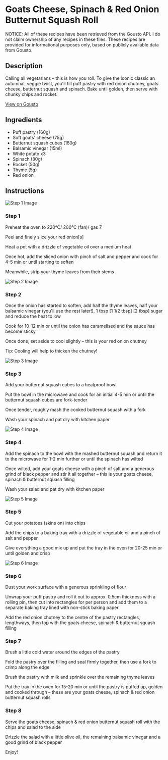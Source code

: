 # Goats Cheese, Spinach & Red Onion Butternut Squash Roll

NOTICE: All of these recipes have been retrieved from the Gousto API. I do not claim ownership of any recipes in these files. These recipes are provided for informational purposes only, based on publicly available data from Gousto.

## Description

Calling all vegetarians – this is how you roll. To give the iconic classic an autumnal, veggie twist, you'll fill puff pastry with red onion chutney, goats cheese, butternut squash and spinach. Bake until golden, then serve with chunky chips and rocket. 

[View on Gousto](https://www.gousto.co.uk/recipes/cookbook/goats-cheese-spinach-red-onion-squash-age-roll)

## Ingredients

- Puff pastry (160g)
- Soft goats' cheese (75g)
- Butternut squash cubes (160g)
- Balsamic vinegar (15ml)
- White potato x3
- Spinach (80g)
- Rocket (50g)
- Thyme (5g)
- Red onion

## Instructions

![Step 1 Image](https://production-media.gousto.co.uk/cms/recipe-step-image/step-1-1666180367331-x200.jpg)

### Step 1

Preheat the oven to 220°C/ 200°C (fan)/ gas 7

Peel and finely slice your red onion[s]

Heat a pot with a drizzle of vegetable oil over a medium heat

Once hot, add the sliced onion with pinch of salt and pepper and cook for 4-5 min or until starting to soften

Meanwhile, strip your thyme leaves from their stems

![Step 2 Image](https://production-media.gousto.co.uk/cms/recipe-step-image/step-2-1666180370397-x200.jpg)

### Step 2

Once the onion has started to soften, add half the thyme leaves, half your balsamic vinegar (you'll use the rest later!), 1 tbsp <span class="text-purple">[1 1/2 tbsp] </span><span class="text-danger">[2 tbsp]</span> sugar and reduce the heat to low

Cook for 10-12 min or until the onion has caramelised and the sauce has become sticky

Once done, set aside to cool slightly – this is your red onion chutney

Tip: Cooling will help to thicken the chutney!

![Step 3 Image](https://production-media.gousto.co.uk/cms/recipe-step-image/step-3-1666180374029-x200.jpg)

### Step 3

Add your butternut squash cubes to a heatproof bowl

Put the bowl in the microwave and cook for an initial 4-5 min or until the butternut squash cubes are fork-tender

Once tender, roughly mash the cooked butternut squash with a fork

Wash your spinach and pat dry with kitchen paper

![Step 4 Image](https://production-media.gousto.co.uk/cms/recipe-step-image/step-4-1666180377657-x200.jpg)

### Step 4

Add the spinach to the bowl with the mashed butternut squash and return it to the microwave for 1-2 min further or until the spinach has wilted

Once wilted, add your goats cheese with a pinch of salt and a generous grind of black pepper and stir it all together – this is your goats cheese, spinach & butternut squash filling

Wash your salad and pat dry with kitchen paper

![Step 5 Image](https://production-media.gousto.co.uk/cms/recipe-step-image/step-5-1666180381240-x200.jpg)

### Step 5

Cut your potatoes (skins on) into chips

Add the chips to a baking tray with a drizzle of vegetable oil and a pinch of salt and pepper

Give everything a good mix up and put the tray in the oven for 20-25 min or until golden and crisp

![Step 6 Image](https://production-media.gousto.co.uk/cms/recipe-step-image/step-6-1666180384104-x200.jpg)

### Step 6

Dust your work surface with a generous sprinkling of flour

Unwrap your puff pastry and roll it out to approx. 0.5cm thickness with a rolling pin, then cut into rectangles for per person and add them to a separate baking tray lined with non-stick baking paper

Add the red onion chutney to the centre of the pastry rectangles, lengthways, then top with the goats cheese, spinach & butternut squash filling

### Step 7

Brush a little cold water around the edges of the pastry

Fold the pastry over the filling and seal firmly together, then use a fork to crimp along the edge

Brush the pastry with milk and sprinkle over the remaining thyme leaves

Put the tray in the oven for 15-20 min or until the pastry is puffed up, golden and cooked through – these are your goats cheese, spinach & red onion butternut squash rolls

### Step 8

Serve the goats cheese, spinach & red onion butternut squash roll with the chips and salad to the side

Drizzle the salad with a little olive oil, the remaining balsamic vinegar and a good grind of black pepper

Enjoy!

